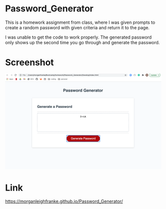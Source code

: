 # Password_Generator
This is a homework assignment from class, where I was given prompts to create a random password with given criteria and return it to the page.

I was unable to get the code to work properly. The generated password only shows up the second time you go through and generate the password. 

# Screenshot
![Alt text](./assets/screenshot.png?raw=true "Password Generator Screenshot")

# Link
https://morganleighfranke.github.io/Password_Generator/